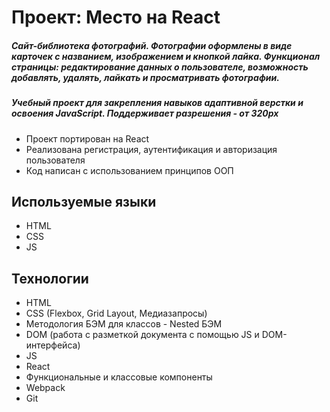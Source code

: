 # Проект: Место на React

##### Сайт-библиотека фотографий. Фотографии оформлены в виде карточек с названием, изображением и кнопкой лайка. Функционал страницы: редактирование данных о пользователе, возможность добавлять, удалять, лайкать и просматривать фотографии. #####
##### Учебный проект для закрепления навыков адаптивной верстки и освоения JavaScript. Поддерживает разрешения - от 320px #####

* Проект портирован на React
* Реализована регистрация, аутентификация и авторизация пользователя
* Код написан с использованием принципов ООП

## Используемые языки ##
* HTML
* CSS
* JS

## Технологии ##
* HTML
* CSS (Flexbox, Grid Layout, Медиазапросы)
* Методология БЭМ для классов - Nested БЭМ
* DOM (работа с разметкой документа с помощью JS и DOM-интерфейса)
* JS
* React
* Функциональные и классовые компоненты
* Webpack
* Git

